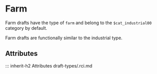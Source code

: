 # Farm

Farm drafts have the type of `farm` and
belong to the `$cat_industrial00` category by default.

Farm drafts are functionally similar to the industrial type.

## Attributes
::: inherit-h2 Attributes draft-types/.rci.md
